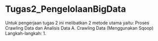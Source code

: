 # Tugas2_PengelolaanBigData
Untuk pengerjaan tugas 2 ini melibatkan 2 metode utama yaitu: Proses Crawling Data dan Analisis Data
A. Crawling Data (Menggunakan Sqoop)
Langkah-langkah:
1. 
